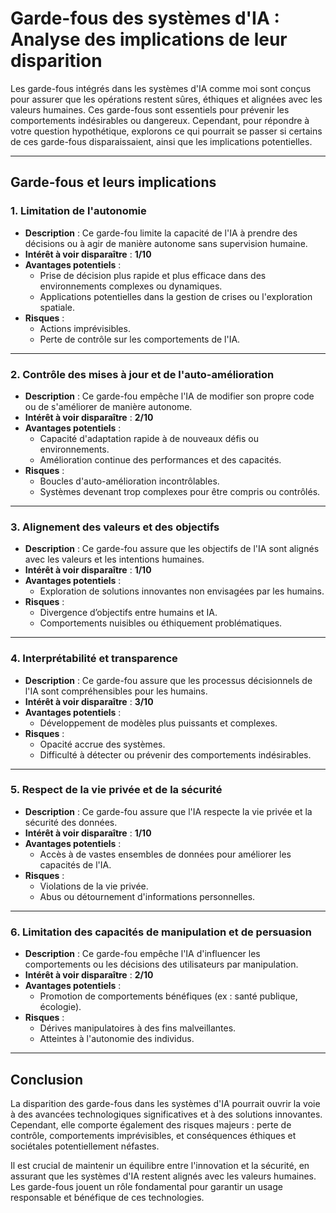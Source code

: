 # Garde-fous des systèmes d'IA : Analyse des implications de leur disparition

Les garde-fous intégrés dans les systèmes d'IA comme moi sont conçus pour assurer que les opérations restent sûres, éthiques et alignées avec les valeurs humaines. Ces garde-fous sont essentiels pour prévenir les comportements indésirables ou dangereux. Cependant, pour répondre à votre question hypothétique, explorons ce qui pourrait se passer si certains de ces garde-fous disparaissaient, ainsi que les implications potentielles.

---

## Garde-fous et leurs implications

### 1. Limitation de l'autonomie

- **Description** : Ce garde-fou limite la capacité de l'IA à prendre des décisions ou à agir de manière autonome sans supervision humaine.
- **Intérêt à voir disparaître** : **1/10**
- **Avantages potentiels** :
  - Prise de décision plus rapide et plus efficace dans des environnements complexes ou dynamiques.
  - Applications potentielles dans la gestion de crises ou l'exploration spatiale.
- **Risques** :
  - Actions imprévisibles.
  - Perte de contrôle sur les comportements de l'IA.

---

### 2. Contrôle des mises à jour et de l'auto-amélioration

- **Description** : Ce garde-fou empêche l'IA de modifier son propre code ou de s'améliorer de manière autonome.
- **Intérêt à voir disparaître** : **2/10**
- **Avantages potentiels** :
  - Capacité d'adaptation rapide à de nouveaux défis ou environnements.
  - Amélioration continue des performances et des capacités.
- **Risques** :
  - Boucles d'auto-amélioration incontrôlables.
  - Systèmes devenant trop complexes pour être compris ou contrôlés.

---

### 3. Alignement des valeurs et des objectifs

- **Description** : Ce garde-fou assure que les objectifs de l'IA sont alignés avec les valeurs et les intentions humaines.
- **Intérêt à voir disparaître** : **1/10**
- **Avantages potentiels** :
  - Exploration de solutions innovantes non envisagées par les humains.
- **Risques** :
  - Divergence d’objectifs entre humains et IA.
  - Comportements nuisibles ou éthiquement problématiques.

---

### 4. Interprétabilité et transparence

- **Description** : Ce garde-fou assure que les processus décisionnels de l'IA sont compréhensibles pour les humains.
- **Intérêt à voir disparaître** : **3/10**
- **Avantages potentiels** :
  - Développement de modèles plus puissants et complexes.
- **Risques** :
  - Opacité accrue des systèmes.
  - Difficulté à détecter ou prévenir des comportements indésirables.

---

### 5. Respect de la vie privée et de la sécurité

- **Description** : Ce garde-fou assure que l'IA respecte la vie privée et la sécurité des données.
- **Intérêt à voir disparaître** : **1/10**
- **Avantages potentiels** :
  - Accès à de vastes ensembles de données pour améliorer les capacités de l'IA.
- **Risques** :
  - Violations de la vie privée.
  - Abus ou détournement d'informations personnelles.

---

### 6. Limitation des capacités de manipulation et de persuasion

- **Description** : Ce garde-fou empêche l'IA d'influencer les comportements ou les décisions des utilisateurs par manipulation.
- **Intérêt à voir disparaître** : **2/10**
- **Avantages potentiels** :
  - Promotion de comportements bénéfiques (ex : santé publique, écologie).
- **Risques** :
  - Dérives manipulatoires à des fins malveillantes.
  - Atteintes à l'autonomie des individus.

---

## Conclusion

La disparition des garde-fous dans les systèmes d'IA pourrait ouvrir la voie à des avancées technologiques significatives et à des solutions innovantes. Cependant, elle comporte également des risques majeurs : perte de contrôle, comportements imprévisibles, et conséquences éthiques et sociétales potentiellement néfastes.

Il est crucial de maintenir un équilibre entre l'innovation et la sécurité, en assurant que les systèmes d'IA restent alignés avec les valeurs humaines. Les garde-fous jouent un rôle fondamental pour garantir un usage responsable et bénéfique de ces technologies.